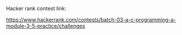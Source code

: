 Hacker rank contest link:

https://www.hackerrank.com/contests/batch-03-a-c-programming-a-module-3-5-practice/challenges
